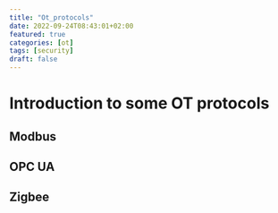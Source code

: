 ```yaml
---
title: "Ot_protocols"
date: 2022-09-24T08:43:01+02:00
featured: true
categories: [ot]
tags: [security]
draft: false
---
```


# Introduction to some OT protocols

## Modbus

## OPC UA

## Zigbee
